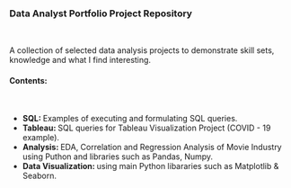 <h3>Data Analyst Portfolio Project Repository</h3><br> 

<p>A collection of selected data analysis projects to demonstrate skill sets, knowledge and what I find interesting. </p>

<h4>Contents: </h4><br>

<ul>

<li><strong>SQL: </strong> Examples of executing and formulating SQL queries.</li>
<li><strong>Tableau: </strong>SQL queries for Tableau Visualization Project (COVID - 19 example).</li>
<li><strong>Analysis: </strong>EDA, Correlation and Regression Analysis of Movie Industry using Puthon and libraries such as Pandas, Numpy.</li>
<li><strong>Data Visualization: </strong> using main Python libararies such as Matplotlib & Seaborn.</li>

</ul>
